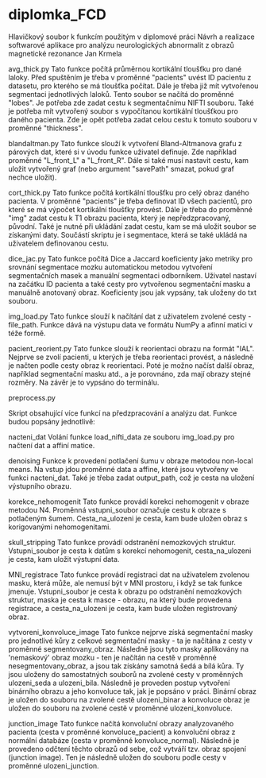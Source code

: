 # diplomka_FCD

Hlavičkový soubor k funkcím použitým v diplomové práci
Návrh a realizace softwarové aplikace pro analýzu neurologických
abnormalit z obrazů magnetické rezonance
Jan Krmela


avg_thick.py
Tato funkce počítá průměrnou kortikální tloušťku pro dané laloky. Před spuštěním je třeba v proměnné "pacients" uvést ID pacientu z datasetu, pro kterého se má tloušťka počítat. Dále je třeba již mít vytvořenou segmentaci jednotlivých laloků. Tento soubor se načítá do proměnné "lobes". Je potřeba zde zadat cestu k segmentačnímu NIFTI souboru. Také je potřeba mít vytvořený soubor s vypočítanou kortikální tloušťkou pro daného pacienta. Zde je opět potřeba zadat celou cestu k tomuto souboru v proměnné "thickness".

blandaltman.py
Tato funkce slouží k vytvoření Bland-Altmanova grafu z párových dat, které si v úvodu funkce uživatel definuje. Zde například proměnné "L_front_L" a "L_front_R". Dále si také musí nastavit cestu, kam uložit vytvořený graf (nebo argument "savePath" smazat, pokud graf nechce uložit).

cort_thick.py
Tato funkce počítá kortikální tloušťku pro celý obraz daného pacienta. V proměnné "pacients" je třeba definovat ID všech pacientů, pro které se má výpočet kortikální tloušťky provést. Dále je třeba do proměnné "img" zadat cestu k T1 obrazu pacienta, který je nepředzpracovaný, původní. Také je nutné při ukládání zadat cestu, kam se má uložit soubor se získanými daty. Součástí skriptu je i segmentace, která se také ukládá na uživatelem definovanou cestu.

dice_jac.py
Tato funkce počítá Dice a Jaccard koeficienty jako metriky pro srovnání segmentace mozku automatickou metodou vytvoření segmentačních masek a manuální segmentaci odborníkem. Uživatel nastaví na začátku ID pacienta a také cesty pro vytvořenou segmentační masku a manuálně anotovaný obraz. Koeficienty jsou jak vypsány, tak uloženy do txt souboru.

img_load.py
Tato funkce slouží k načítání dat z uživatelem zvolené cesty - file_path. Funkce dává na výstupu data ve formátu NumPy a afinní matici v téže formě.

pacient_reorient.py
Tato funkce slouží k reorientaci obrazu na formát "IAL". Nejprve se zvolí pacienti, u kterých je třeba reorientaci provést, a následně je načten podle cesty obraz k reorientaci. Poté je možno načíst další obraz, například segmentační masku atd., a je porovnáno, zda mají obrazy stejné rozměry. Na závěr je to vypsáno do terminálu.

preprocess.py


Skript obsahující více funkcí na předzpracování a analýzu dat. Funkce budou popsány jednotlivě:

nacteni_dat
Volání funkce load_nifti_data ze souboru img_load.py pro načtení dat a affiní matice.

denoising
Funkce k provedení potlačení šumu v obraze metodou non-local means. Na vstup jdou proměnné data a affine, které jsou vytvořeny ve funkci nacteni_dat. Také je třeba zadat output_path, což je cesta na uložení výstupního obrazu.

korekce_nehomogenit
Tato funkce provádí korekci nehomogenit v obraze metodou N4. Proměnná vstupni_soubor označuje cestu k obraze s potlačeným šumem. Cesta_na_ulozeni je cesta, kam bude uložen obraz s korigovanými nehomogenitami.

skull_stripping
Tato funkce provádí odstranění nemozkových struktur. Vstupni_soubor je cesta k datům s korekcí nehomogenit, cesta_na_ulozeni je cesta, kam uložit výstupní data.

MNI_registrace
Tato funkce provádí registraci dat na uživatelem zvolenou masku, která může, ale nemusí být v MNI prostoru, i když se tak funkce jmenuje. Vstupni_soubor je cesta k obrazu po odstranění nemozkových struktur, maska je cesta k masce - obrazu, na který bude provedena registrace, a cesta_na_ulozeni je cesta, kam bude uložen registrovaný obraz.

vytvoreni_konvoluce_image
Tato funkce nejprve získá segmentační masky pro jednotlivé kůry z celkové segmentační masky - ta je načítána z cesty v proměnné segmentovany_obraz. Následně jsou tyto masky aplikovány na 'nemaskový' obraz mozku - ten je načítán na cestě v proměnné nesegmentovany_obraz, a jsou tak získány samotná šedá a bílá kůra. Ty jsou uloženy do samostatných souborů na zvolené cesty v proměnných ulozeni_seda a ulozeni_bila. Následně je proveden postup vytvoření binárního obrazu a jeho konvoluce tak, jak je popsáno v práci. Binární obraz je uložen do souboru na zvolené cestě ulozeni_binar a konvoluce obraz je uložen do souboru na zvolené cestě v proměnné ulozeni_konvoluce.

junction_image
Tato funkce načítá konvoluční obrazy analyzovaného pacienta (cesta v proměnné konvoluce_pacient) a konvoluční obraz z normální databáze (cesta v proměnné konvoluce_normal). Následně je provedeno odčtení těchto obrazů od sebe, což vytváří tzv. obraz spojení (junction image). Ten je následně uložen do souboru podle cesty v proměnné ulozeni_junction.
